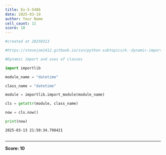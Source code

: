 ```yaml
---
title: Ex-5-5486
date: 2025-03-19
author: Your Name
cell_count: 11
score: 10
---
```


```python
#created at 20250313
```


```python
#https://stevejoe1412.gitbook.io/ssn/python-subtopics/6.-dynamic-imports
```


```python
#Dynamic import and uses of classes
```


```python
import importlib
```


```python
module_name = "datetime"
```


```python
class_name = "datetime"
```


```python
module = importlib.import_module(module_name)
```


```python
cls = getattr(module, class_name)
```


```python
now = cls.now()
```


```python
print(now)
```

    2025-03-13 21:50:34.798421



```python

```


---
**Score: 10**